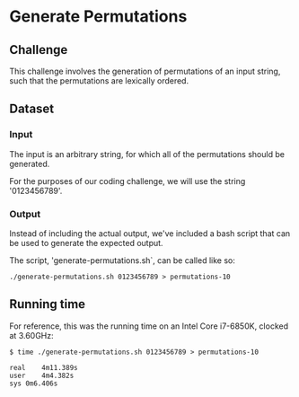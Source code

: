 # Generate Permutations

## Challenge

This challenge involves the generation of permutations of an input string, such that the permutations are lexically ordered.

## Dataset

### Input

The input is an arbitrary string, for which all of the permutations should be generated.

For the purposes of our coding challenge, we will use the string '0123456789'.

### Output

Instead of including the actual output, we've included a bash script that can be used to generate the expected output.

The script, 'generate-permutations.sh`, can be called like so:

    ./generate-permutations.sh 0123456789 > permutations-10

## Running time

For reference, this was the running time on an Intel Core i7-6850K, clocked at 3.60GHz:

    $ time ./generate-permutations.sh 0123456789 > permutations-10

    real	4m11.389s
    user	4m4.382s
    sys	0m6.406s
